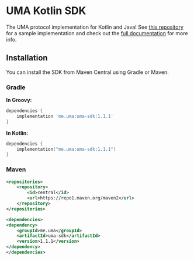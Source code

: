 # UMA Kotlin SDK

The UMA protocol implementation for Kotlin and Java!
See [this repository](https://github.com/lightsparkdev/kotlin-sdk/tree/develop/umaserverdemo) for a sample
implementation and check out the [full documentation](https://docs.uma.me) for more info.

## Installation

You can install the SDK from Maven Central using Gradle or Maven.

### Gradle

**In Groovy:**

```groovy
dependencies {
    implementation 'me.uma:uma-sdk:1.1.1'
}
```

**In Kotlin:**

```kotlin
dependencies {
    implementation("me.uma:uma-sdk:1.1.1")
}
```

### Maven

```xml
<repositories>
    <repository>
        <id>central</id>
        <url>https://repo1.maven.org/maven2</url>
    </repository>
</repositories>

<dependencies>
<dependency>
    <groupId>me.uma</groupId>
    <artifactId>uma-sdk</artifactId>
    <version>1.1.1</version>
</dependency>
</dependencies>
```
